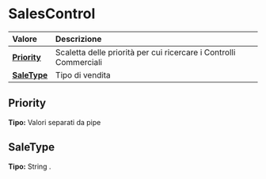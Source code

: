 # SalesControl

| Valore | Descrizione |
| :--- | :--- |
| [**Priority**](salescontrol.md#priority) | Scaletta delle priorità per cui ricercare i Controlli Commerciali |
| [**SaleType**](salescontrol.md#saletype) | Tipo di vendita |

## Priority

**Tipo:** Valori separati da pipe

## SaleType

**Tipo:** String
.